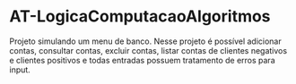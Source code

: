 # AT-LogicaComputacaoAlgoritmos
 Projeto simulando um menu de banco. Nesse projeto é possível adicionar contas, consultar contas, excluir contas, listar contas de clientes negativos e clientes positivos e todas entradas possuem tratamento de erros para input.
